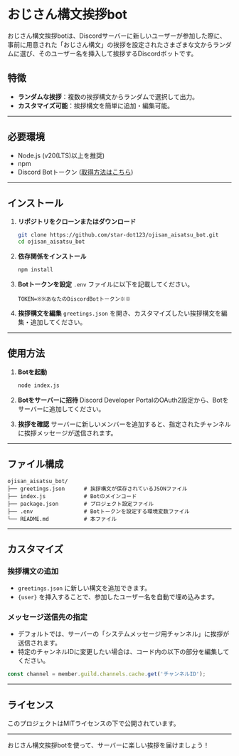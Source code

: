 # おじさん構文挨拶bot

おじさん構文挨拶botは、Discordサーバーに新しいユーザーが参加した際に、事前に用意された「おじさん構文」の挨拶を設定されたさまざまな文からランダムに選び、そのユーザー名を挿入して挨拶するDiscordボットです。

## 特徴
- **ランダムな挨拶**：複数の挨拶構文からランダムで選択して出力。
- **カスタマイズ可能**：挨拶構文を簡単に追加・編集可能。

---

## 必要環境
- Node.js (v20(LTS)以上を推奨)
- npm
- Discord Botトークン ([取得方法はこちら](https://discord.com/developers/applications))

---

## インストール

1. **リポジトリをクローンまたはダウンロード**
   ```bash
   git clone https://github.com/star-dot123/ojisan_aisatsu_bot.git
   cd ojisan_aisatsu_bot
   ```

2. **依存関係をインストール**
   ```bash
   npm install
   ```

3. **Botトークンを設定**
   `.env` ファイルに以下を記載してください。
   ```
   TOKEN=※※あなたのDiscordBotトークン※※
   ```

4. **挨拶構文を編集**
   `greetings.json` を開き、カスタマイズしたい挨拶構文を編集・追加してください。

---

## 使用方法

1. **Botを起動**
   ```bash
   node index.js
   ```

2. **Botをサーバーに招待**
   Discord Developer PortalのOAuth2設定から、Botをサーバーに追加してください。

3. **挨拶を確認**
   サーバーに新しいメンバーを追加すると、指定されたチャンネルに挨拶メッセージが送信されます。

---

## ファイル構成
```
ojisan_aisatsu_bot/
├── greetings.json      # 挨拶構文が保存されているJSONファイル
├── index.js            # Botのメインコード
├── package.json        # プロジェクト設定ファイル
├── .env                # Botトークンを設定する環境変数ファイル
└── README.md           # 本ファイル
```

---

## カスタマイズ
### 挨拶構文の追加
- `greetings.json` に新しい構文を追加できます。
- `{user}` を挿入することで、参加したユーザー名を自動で埋め込みます。

### メッセージ送信先の指定
- デフォルトでは、サーバーの「システムメッセージ用チャンネル」に挨拶が送信されます。
- 特定のチャンネルIDに変更したい場合は、コード内の以下の部分を編集してください。

```javascript
const channel = member.guild.channels.cache.get('チャンネルID');
```

---

## ライセンス
このプロジェクトはMITライセンスの下で公開されています。

---

おじさん構文挨拶botを使って、サーバーに楽しい挨拶を届けましょう！
